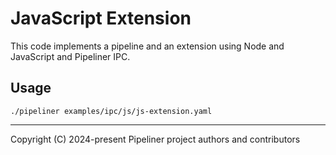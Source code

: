 # JavaScript Extension

This code implements a pipeline and an extension using Node and JavaScript and Pipeliner IPC.

## Usage

```shell
./pipeliner examples/ipc/js/js-extension.yaml
```

---

Copyright (C) 2024-present Pipeliner project authors and contributors